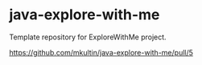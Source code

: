 # java-explore-with-me
Template repository for ExploreWithMe project.

https://github.com/mkultin/java-explore-with-me/pull/5
